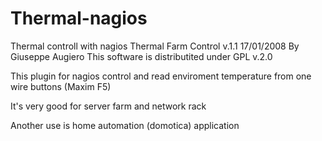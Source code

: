 # Thermal-nagios
Thermal controll with nagios
Thermal Farm Control v.1.1 17/01/2008 By Giuseppe Augiero This software is distributited under GPL v.2.0

This plugin for nagios control and read enviroment temperature from one wire buttons (Maxim F5)

It's very good for server farm and network rack

Another use is home automation (domotica) application
